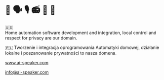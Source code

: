 # :house_with_garden: :speaking_head:	:studio_microphone:	:radio: :penguin: :honeybee: 

:us:	
Home automation software development and integration, local control and respect for privacy are our domain.

:poland:
Tworzenie i integracja oprogramowania Automatyki domowej, działanie lokalne i poszanowanie prywatności to nasza domena.

www.ai-speaker.com

info@ai-speaker.com
